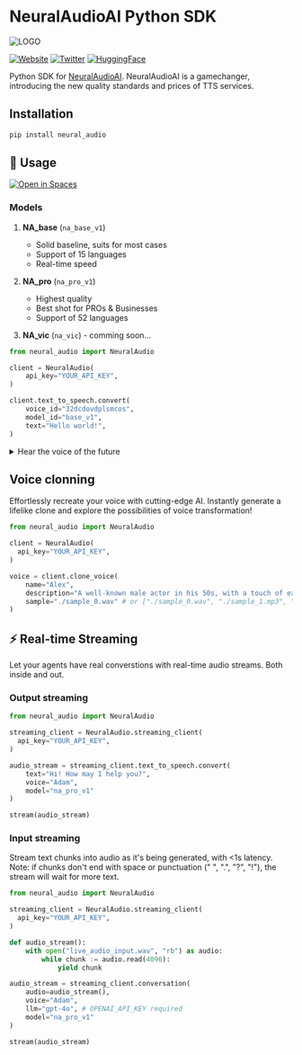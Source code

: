 # NeuralAudioAI Python SDK

![LOGO](https://storage.googleapis.com/crypto-utils-1/Header%20with%20Pattern.png)

[![Website](https://img.shields.io/badge/🌎-NeuralAudioAI-white.svg)](https://www.neuralaudio.solutions)
[![Twitter](https://badgen.net/badge/black/NeuralAudioAI/icon?icon=twitter&label)](https://x.com/NeuralAudioAI)
[![HuggingFace](https://img.shields.io/badge/%F0%9F%A4%97-huggingface-black.svg)](https://huggingface.co/NeuralAudioAI)

Python SDK for [NeuralAudioAI](https://www.neuralaudio.solutions/). NeuralAudioAI is a gamechanger, introducing the new quality standards and prices of TTS services.

## Installation

```bash
pip install neural_audio
```

## 🎤 Usage

[![Open in Spaces](https://img.shields.io/badge/🤗-Open%20in%20Spaces-blue.svg)](https://huggingface.co/spaces/)

### Models

1. **NA_base** (`na_base_v1`)

   - Solid baseline, suits for most cases
   - Support of 15 languages
   - Real-time speed

2. **NA_pro** (`na_pro_v1`)
   - Highest quality
   - Best shot for PROs & Businesses
   - Support of 52 languages

3. **NA_vic** (`na_vic`) - comming soon...

```py
from neural_audio import NeuralAudio

client = NeuralAudio(
    api_key="YOUR_API_KEY",
)

client.text_to_speech.convert(
    voice_id="32dcdovdplsmcos",
    model_id="base_v1",
    text="Hello world!",
)
```

<details> <summary> Hear the voice of the future </summary>

**Test us!** Want to see what we can? Visit the [NeuralAudioAI](https://www.neuralaudio.solutions) to test our models, hear their voices or  create your own!

</details>

## Voice clonning

Effortlessly recreate your voice with cutting-edge AI. Instantly generate a lifelike clone and explore the possibilities of voice transformation!

```py
from neural_audio import NeuralAudio

client = NeuralAudio(
  api_key="YOUR_API_KEY",
)

voice = client.clone_voice(
    name="Alex",
    description="A well-known male actor in his 50s, with a touch of excitement in his tone and a subtle sense of urgency in his delivery.",
    sample="./sample_0.wav" # or ["./sample_0.wav", "./sample_1.mp3", "./sample_2.mkv"],
)
```

## ⚡️ Real-time Streaming

Let your agents have real converstions with real-time audio streams. Both inside and out.

### Output streaming
```py
from neural_audio import NeuralAudio

streaming_client = NeuralAudio.streaming_client(
  api_key="YOUR_API_KEY",
)

audio_stream = streaming_client.text_to_speech.convert(
    text="Hi! How may I help you?",
    voice="Adam",
    model="na_pro_v1"
)

stream(audio_stream)
```

### Input streaming

Stream text chunks into audio as it's being generated, with <1s latency. Note: if chunks don't end with space or punctuation (" ", ".", "?", "!"), the stream will wait for more text.

```py
from neural_audio import NeuralAudio

streaming_client = NeuralAudio.streaming_client(
  api_key="YOUR_API_KEY",
)

def audio_stream():
    with open("live_audio_input.wav", "rb") as audio:
        while chunk := audio.read(4096): 
            yield chunk

audio_stream = streaming_client.conversation(
    audio=audio_stream(),
    voice="Adam",
    llm="gpt-4o", # OPENAI_API_KEY required
    model="na_pro_v1"
)

stream(audio_stream)
```
